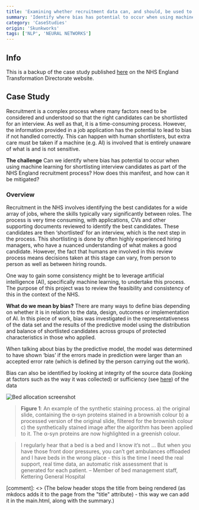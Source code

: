 ```yaml
---
title: 'Examining whether recruitment data can, and should, be used to train AI models for shortlisting interview candidates'
summary: 'Identify where bias has potential to occur when using machine learning for shortlisting interview candidates and mitigate it'
category: 'CaseStudies'
origin: 'Skunkworks'
tags: ['NLP', 'NEURAL NETWORKS']
---
```


## Info

This is a backup of the case study published [here](https://transform.england.nhs.uk/ai-lab/explore-all-resources/develop-ai/examining-whether-recruitment-data-can-and-should-be-used-to-train-ai-models-for-shortlisting-interview-candidates/) on the NHS England Transformation Directorate website.

## Case Study

Recruitment is a complex process where many factors need to be considered and understood so that the right candidates can be shortlisted for an interview. As well as that, it is a time-consuming process. However, the information provided in a job application has the potential to lead to bias if not handled correctly. This can happen with human shortlisters, but extra care must be taken if a machine (e.g. AI) is involved that is entirely unaware of what is and is not sensitive.

**The challenge**
Can we identify where bias has potential to occur when using machine learning for shortlisting interview candidates as part of the NHS England recruitment process? How does this manifest, and how can it be mitigated?

### Overview

Recruitment in the NHS involves identifying the best candidates for a wide array of jobs, where the skills typically vary significantly between roles. The process is very time consuming, with applications, CVs and other supporting documents reviewed to identify the best candidates. These candidates are then ‘shortlisted’ for an interview, which is the next step in the process. This shortlisting is done by often highly experienced hiring managers, who have a nuanced understanding of what makes a good candidate. However, the fact that humans are involved in this review process means decisions taken at this stage can vary, from person to person as well as between hiring rounds.

One way to gain some consistency might be to leverage artificial intelligence (AI), specifically machine learning, to undertake this process. The purpose of this project was to review the feasibility and consistency of this in the context of the NHS.

**What do we mean by bias?**
There are many ways to define bias depending on whether it is in relation to the data, design, outcomes or implementation of AI. In this piece of work, bias was investigated in the representativeness of the data set and the results of the predictive model using the distribution and balance of shortlisted candidates across groups of protected characteristics in those who applied.

When talking about bias by the predictive model, the model was determined to have shown ‘bias’ if the errors made in prediction were larger than an accepted error rate (which is defined by the person carrying out the work).

Bias can also be identified by looking at integrity of the source data (looking at factors such as the way it was collected) or sufficiency (see [here](https://en.wikipedia.org/wiki/Fairness_(machine_learning)#:~:text=of%20a%20model.%22-,Sufficiency,-%5Bedit%5D)) of the data

![Bed allocation screenshot](../images/Recruitment_graph.width-800.png)
> **Figure 1**: An example of the synthetic staining process. a) the original slide, containing the α-syn proteins stained in a brownish colour b) a processed version of the original slide, filtered for the brownish colour c) the synthetically stained image after the algorithm has been applied to it. The α-syn proteins are now highlighted in a greenish colour.
<!-- -->
> I regularly hear that a bed is a bed and I know it’s not ... But when you have those front door pressures, you can’t get ambulances offloaded and I have beds in the wrong place - this is the time I need the real support, real time data, an automatic risk assessment that is generated for each patient.
– Member of bed management staff, Kettering General Hospital

[comment]: <> (The below header stops the title from being rendered (as mkdocs adds it to the page from the "title" attribute) - this way we can add it in the main.html, along with the summary.)
#
